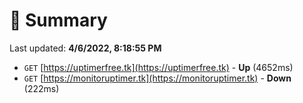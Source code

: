 # 📖 Summary
Last updated: **4/6/2022, 8:18:55 PM**

- `GET` [https://uptimerfree.tk](https://uptimerfree.tk) - **Up** (4652ms)
- `GET` [https://monitoruptimer.tk](https://monitoruptimer.tk) - **Down** (222ms)
